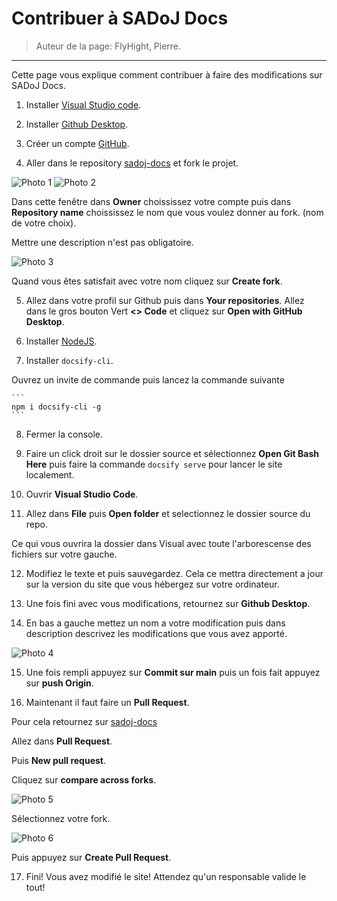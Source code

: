 # Contribuer à SADoJ Docs

> Auteur de la page: FlyHight, Pierre.

---

Cette page vous explique comment contribuer à faire des modifications sur SADoJ Docs.

1. Installer [Visual Studio code](https://code.visualstudio.com/Download).

2. Installer [Github Desktop](https://desktop.github.com/download/).

3. Créer un compte [GitHub](https://github.com/).

4. Aller dans le repository [sadoj-docs](https://github.com/pierrearma/sadoj-docs) et fork le projet.

<img src="../../_media\sadoj-docs\photo_doc_1.png" alt="Photo 1" style="max-width: 600px;"/>
<img src="../../_media\sadoj-docs\photo_doc_2.png" alt="Photo 2" style="max-width: 600px;"/>

Dans cette fenêtre dans **Owner** choississez votre compte puis dans **Repository name** choississez le nom que vous voulez donner au fork. (nom de votre choix).

Mettre une description n'est pas obligatoire.

<img src="../../_media\sadoj-docs\photo_doc_3.png" alt="Photo 3" style="max-width: 600px;"/>

Quand vous êtes satisfait avec votre nom cliquez sur **Create fork**.

5. Allez dans votre profil sur Github puis dans **Your repositories**. Allez dans le gros bouton Vert **<> Code** et cliquez sur **Open with GitHub Desktop**.

6. Installer [NodeJS](https://nodejs.org/fr/).

7. Installer `docsify-cli`.

Ouvrez un invite de commande puis lancez la commande suivante

    ```
    npm i docsify-cli -g
    ```

8. Fermer la console. 

9. Faire un click droit sur le dossier source et sélectionnez **Open Git Bash Here** puis faire la commande `docsify serve` pour lancer le site localement.

10. Ouvrir **Visual Studio Code**.

11. Allez dans **File** puis **Open folder** et selectionnez le dossier source du repo.

Ce qui vous ouvrira la dossier dans Visual avec toute l'arborescense des fichiers sur votre gauche.

12. Modifiez le texte et puis sauvegardez. Cela ce mettra directement a jour sur la version du site que vous hébergez sur votre ordinateur.

13. Une fois fini avec vous modifications, retournez sur **Github Desktop**. 

14. En bas a gauche mettez un nom a votre modification puis dans description descrivez les modifications que vous avez apporté.

<img src="../../_media\sadoj-docs\photo_doc_4.png" alt="Photo 4" style="max-width: 600px;"/>

15.  Une fois rempli appuyez sur **Commit sur main** puis un fois fait appuyez sur **push Origin**.

16. Maintenant il faut faire un **Pull Request**. 

Pour cela retournez sur [sadoj-docs](https://github.com/pierrearma/sadoj-docs)

Allez dans **Pull Request**.

Puis **New pull request**.

Cliquez sur **compare across forks**.

<img src="../../_media\sadoj-docs\photo_doc_5.png" alt="Photo 5" style="max-width: 600px;"/>

Sélectionnez votre fork.

<img src="../../_media\sadoj-docs\photo_doc_6.png" alt="Photo 6" style="max-width: 600px;"/>

Puis appuyez sur **Create Pull Request**.

17. Fini! Vous avez modifié le site! Attendez qu'un responsable valide le tout!



